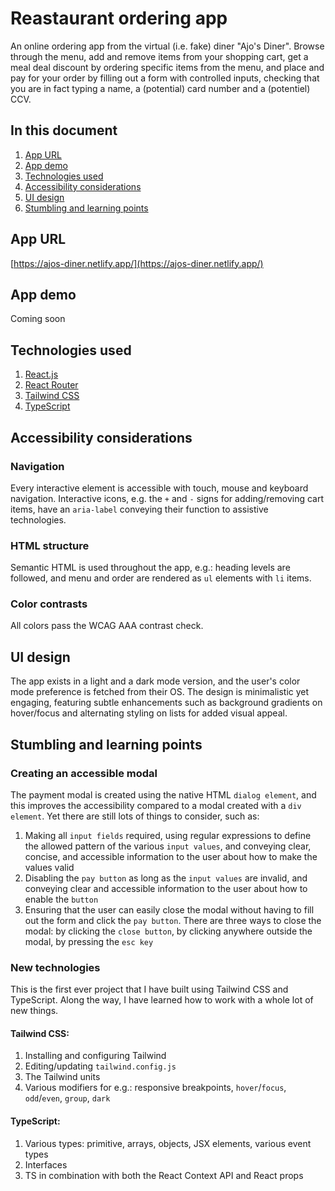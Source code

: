 # Reastaurant ordering app
An online ordering app from the virtual (i.e. fake) diner "Ajo's Diner". Browse through the menu, add and remove items from your shopping cart, get a meal deal discount by ordering specific items from the menu, and place and pay for your order by filling out a form with controlled inputs, checking that you are in fact typing a name, a (potential) card number and a (potentiel) CCV.

## In this document
1. [App URL](#app-url)
2. [App demo](#app-demo)
3. [Technologies used](#technologies-used)
4. [Accessibility considerations](#accessibility-considerations)
5. [UI design]("UI-design)
6. [Stumbling and learning points](#stumbling-and-learning-points)

## App URL
[https://ajos-diner.netlify.app/](https://ajos-diner.netlify.app/)

## App demo
Coming soon

## Technologies used
1. [React.js](https://react.dev/)
2. [React Router](https://reactrouter.com/en/main)
3. [Tailwind CSS](https://tailwindcss.com/)
4. [TypeScript](https://www.typescriptlang.org/)

## Accessibility considerations
### Navigation
Every interactive element is accessible with touch, mouse and keyboard navigation. Interactive icons, e.g. the `+` and `-` signs for adding/removing cart items, have an `aria-label` conveying their function to assistive technologies.
### HTML structure
Semantic HTML is used throughout the app, e.g.: heading levels are followed, and menu and order are rendered as `ul` elements with `li` items.
### Color contrasts
All colors pass the WCAG AAA contrast check.

## UI design
The app exists in a light and a dark mode version, and the user's color mode preference is fetched from their OS. The design is minimalistic yet engaging, featuring subtle enhancements such as background gradients on hover/focus and alternating styling on lists for added visual appeal.

## Stumbling and learning points
### Creating an accessible modal
The payment modal is created using the native HTML `dialog element`, and this improves the accessibility compared to a modal created with a `div element`. Yet there are still lots of things to consider, such as:
1. Making all `input fields` required, using regular expressions to define the allowed pattern of the various `input values`, and conveying clear, concise, and accessible information to the user about how to make the values valid
2. Disabling the `pay button` as long as the `input values` are invalid, and conveying clear and accessible information to the user about how to enable the `button`
3. Ensuring that the user can easily close the modal without having to fill out the form and click the `pay button`. There are three ways to close the modal: by clicking the `close button`, by clicking anywhere outside the modal, by pressing the `esc key`

### New technologies
This is the first ever project that I have built using Tailwind CSS and TypeScript. Along the way, I have learned how to work with a whole lot of new things.
#### Tailwind CSS:
1. Installing and configuring Tailwind
2. Editing/updating `tailwind.config.js`
3. The Tailwind units
4. Various modifiers for e.g.: responsive breakpoints, `hover`/`focus`, `odd`/`even`, `group`, `dark`
#### TypeScript:
1. Various types: primitive, arrays, objects, JSX elements, various event types
2. Interfaces
3. TS in combination with both the React Context API and React props

